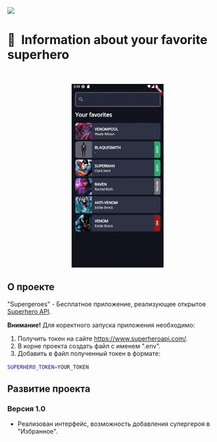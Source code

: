 [<img src="https://storage.googleapis.com/cms-storage-bucket/6a07d8a62f4308d2b854.svg"  width="150">](https://flutter.dev/)
#  🦸&nbsp;&nbsp;Information about your favorite superhero
<br/>
<p align="center">
  <img src="https://github.com/RNOVOSELOV/flutter_superheroes/blob/main/resources/supergeroes.gif"/>
</p>

## О проекте

"Supergeroes" - Бесплатное приложение, реализующее открытое [Superhero API](https://www.superheroapi.com/).

**Внимание!**
Для коректного запуска приложения необходимо:
1. Получить токен на сайте https://www.superheroapi.com/.
2. В корне проекта создать файл c именем ".env".
3. Добавить в файл полученный токен в формате:
```sh
SUPERHERO_TOKEN=YOUR_TOKEN
```

## Развитие проекта

### Версия 1.0

- Реализован интерфейс, возможность добавления супергероя в "Избранное".

<!-- My superhero API token. Add to root '.env' file:
SUPERHERO_TOKEN=8133298466745486
-->
